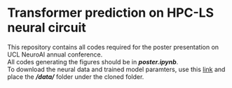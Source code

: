# Transformer prediction on HPC-LS neural circuit
This repository contains all codes required for the poster presentation on UCL NeuroAI annual conference. <br>
All codes generating the figures should be in ***poster.ipynb***. <br>
To download the neural data and trained model paramters, use this [link](https://drive.google.com/drive/folders/1_doobPt5bc3kF3GlGSN2NhGGwmT249Aa) and place the ***/data/*** folder under the cloned folder.
